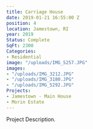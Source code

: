 ```yaml
---
title: Carriage House
date: 2019-01-21 16:55:00 Z
position: 4
location: Jamestown, RI
year: 2019
Status: Complete
SqFt: 2300
Categories:
- Residential
image: "/uploads/IMG_5257.JPG"
images:
- "/uploads/IMG_3212.JPG"
- "/uploads/IMG_3180.JPG"
- "/uploads/IMG_5292.JPG"
Projects:
- Jamestown - Main House
- Morin Estate
---
```


Project Description.
